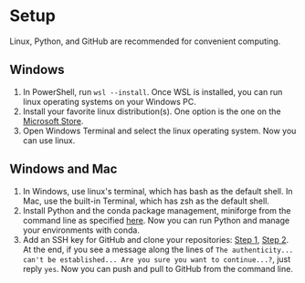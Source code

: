 # Setup 

Linux, Python, and GitHub are recommended for convenient computing.

## Windows
1. In PowerShell, run ``wsl --install``.  Once WSL is installed, you can run linux operating systems on your Windows PC.
1. Install your favorite linux distribution(s). One option is the one on the [Microsoft Store](https://ubuntu.com/desktop/wsl).
1. Open Windows Terminal and select the linux operating system. Now you can use linux.

## Windows and Mac
1. In Windows, use linux's terminal, which has bash as the default shell. In Mac, use the built-in Terminal, which has zsh as the default shell.
1. Install Python and the conda package management, miniforge from the command line as specified [here](https://github.com/conda-forge/miniforge?tab=readme-ov-file).  Now you can run Python and manage your environments with conda.
1. Add an SSH key for GitHub and clone your repositories: [Step 1](https://docs.github.com/en/authentication/connecting-to-github-with-ssh/generating-a-new-ssh-key-and-adding-it-to-the-ssh-agent), [Step 2](https://docs.github.com/en/authentication/connecting-to-github-with-ssh/adding-a-new-ssh-key-to-your-github-account). At the end, if you see a message along the lines of ``The authenticity... can't be established... Are you sure you want to continue...?``, just reply `yes`.  Now you can push and pull to GitHub from the command line.


